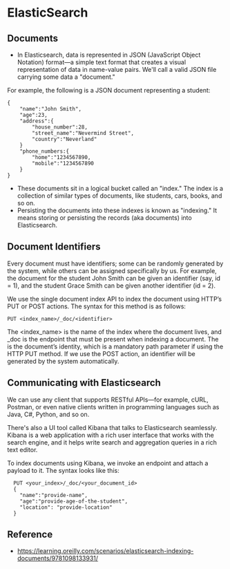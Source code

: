 # ElasticSearch

## Documents
- In Elasticsearch, data is represented in JSON (JavaScript Object Notation) format—a simple text format that creates a visual representation of data in name-value pairs. We'll call a valid JSON file carrying some data a "document." 

For example, the following is a JSON document representing a student:

    {
        "name":"John Smith",
        "age":23,
        "address":{
            "house_number":28,
            "street_name":"Nevermind Street",
            "country":"Neverland"
        }
        "phone_numbers:{
            "home":"1234567890,
            "mobile":"1234567890
        }
    }

- These documents sit in a logical bucket called an "index." The index is a collection of similar types of documents, like students, cars, books, and so on.
- Persisting the documents into these indexes is known as "indexing." It means storing or persisting the records (aka documents) into Elasticsearch.


## Document Identifiers

Every document must have identifiers; some can be randomly generated by the system, while others can be assigned specifically by us. For example, the document for the student John Smith can be given an identifier (say, id = 1), and the student Grace Smith can be given another identifier (id = 2).

We use the single document index API to index the document using HTTP’s PUT or POST actions. The syntax for this method is as follows:

    PUT <index_name>/_doc/<identifier>
    
The <index_name> is the name of the index where the document lives, and _doc is the endpoint that must be present when indexing a document. The <identifier> is the document’s identity, which is a mandatory path parameter if using the HTTP PUT method. If we use the POST action, an identifier will be generated by the system automatically.
  
## Communicating with Elasticsearch
  
We can use any client that supports RESTful APIs—for example, cURL, Postman, or even native clients written in programming languages such as Java, C#, Python, and so on.

There's also a UI tool called Kibana that talks to Elasticsearch seamlessly. Kibana is a web application with a rich user interface that works with the search engine, and it helps write search and aggregation queries in a rich text editor. 

To index documents using Kibana, we invoke an endpoint and attach a payload to it. The syntax looks like this:

      PUT <your_index>/_doc/<your_document_id>
      {
        "name":"provide-name",
        "age":"provide-age-of-the-student",
        "location": "provide-location"
      }

  
## Reference
- https://learning.oreilly.com/scenarios/elasticsearch-indexing-documents/9781098133931/
